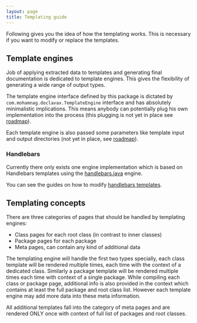 ```yaml
---
layout: page
title: Templating guide
---
```


Following gives you the idea of how the templating works. This is necessary
if you want to modify or replace the templates.

## Template engines
Job of applying extracted data to templates and generating final 
documentation is dedicated to template engines. This gives the flexibility
of generating a wide range of output types.

The template engine interface defined by this package is dictated by 
`com.mohamnag.doclavax.TemplateEngine` interface and has absolutely 
minimalistic implications. This means anybody can potentially plug his 
own implementation into the process (this plugging is not yet in place 
see [roadmap](../roadmap)).

Each template engine is also passed some parameters like template input 
and output directories (not yet in place, see [roadmap](../roadmap)).  


### Handlebars
Currently there only exists one engine implementation which is based on
Handlebars templates using the [handlebars.java](https://github.com/jknack/handlebars.java)
engine. 

You can see the guides on how to modify [handlebars templates](handlebars).


## Templating concepts
There are three categories of pages that should be handled by templating 
engines:

 - Class pages for each root class (in contrast to inner classes)
 - Package pages for each package
 - Meta pages, can contain any kind of additional data
 
The templating engine will handle the first two types specially, each 
class template will be rendered multiple times, each time with the context 
of a dedicated class. Similarly a package template will be rendered multiple 
times each time with context of a single package. While compiling each 
class or package page, additional info is also provided in the context
which contains at least the full package and root class list. However each 
template engine may add more data into these meta information.

All additional templates fall into the category of meta pages and are 
rendered ONLY once with context of full list of packages and root classes.